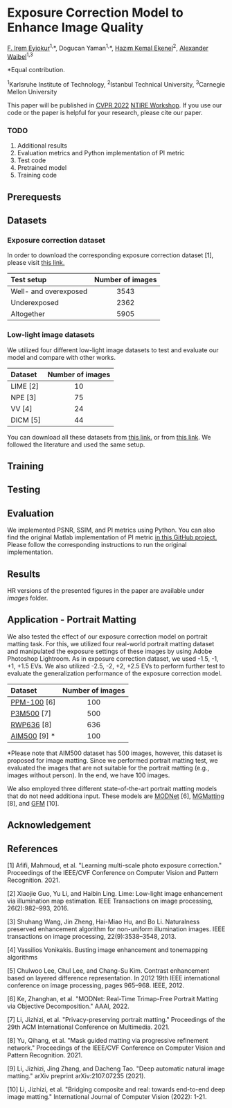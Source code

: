 # Exposure Correction Model to Enhance Image Quality

[F. Irem Eyiokur](https://github.com/iremeyiokur)<sup>1,</sup>\*, Dogucan Yaman<sup>1,</sup>\*, [Hazım Kemal Ekenel](https://web.itu.edu.tr/ekenel/)<sup>2</sup>, [Alexander Waibel](https://isl.anthropomatik.kit.edu/english/21_74.php)<sup>1,3</sup>

\*Equal contribution.

<sup>1</sup>Karlsruhe Institute of Technology, <sup>2</sup>Istanbul Technical University, <sup>3</sup>Carnegie Mellon University

This paper will be published in [CVPR 2022](https://cvpr2022.thecvf.com/) [NTIRE Workshop](https://data.vision.ee.ethz.ch/cvl/ntire22/). If you use our code or the paper is helpful for your research, please cite our paper.

### TODO ###

1. Additional results
2. Evaluation metrics and Python implementation of PI metric
3. Test code
4. Pretrained model
5. Training code

## Prerequests ##

## Datasets ##

### Exposure correction dataset ###
In order to download the corresponding exposure correction dataset [1], please visit [this link.](https://github.com/mahmoudnafifi/Exposure_Correction#dataset) 

Test setup   | Number of images
:------ | :--------------:
Well- and overexposed | 3543
Underexposed | 2362
Altogether | 5905

### Low-light image datasets ###
We utilized four different low-light image datasets to test and evaluate our model and compare with other works.

Dataset   | Number of images
:------- | :--------------:
LIME [2] | 10 
NPE [3]  | 75
VV [4]   | 24
DICM [5] | 44

You can download all these datasets from [this link.](https://daooshee.github.io/BMVC2018website/) or from [this link](https://github.com/VITA-Group/EnlightenGAN). We followed the literature and used the same setup.

## Training ##

## Testing ##

## Evaluation ##

We implemented PSNR, SSIM, and PI metrics using Python. You can also find the original Matlab implementation of PI metric [in this GitHub project.](https://github.com/roimehrez/PIRM2018) Please follow the corresponding instructions to run the original implementation.

## Results ##

HR versions of the presented figures in the paper are available under *images* folder.

## Application - Portrait Matting ##

We also tested the effect of our exposure correction model on portrait matting task. For this, we utilized four real-world portrait matting dataset and manipulated the exposure settings of these images by using Adobe Photoshop Lightroom. As in exposure correction dataset, we used -1.5, -1, +1, +1.5 EVs. We also utilized -2.5, -2, +2, +2.5 EVs to perform further test to evaluate the generalization performance of the exposure correction model. 

Dataset   | Number of images
:------- | :--------------:
[PPM-100](https://github.com/ZHKKKe/PPM) [6] | 100
[P3M500](https://github.com/JizhiziLi/P3M) [7]  | 500
[RWP636](https://github.com/yucornetto/MGMatting) [8]  | 636
[AIM500](https://github.com/JizhiziLi/AIM) [9] \*  | 100

\*Please note that AIM500 dataset has 500 images, however, this dataset is proposed for image matting. Since we performed portrait matting test, we evaluated the images that are not suitable for the portrait matting (e.g., images without person). In the end, we have 100 images.

We also employed three different state-of-the-art portrait matting models that do not need additiona input. These models are [MODNet](https://github.com/ZHKKKe/MODNet) [6], [MGMatting](https://github.com/yucornetto/MGMatting) [8], and [GFM](https://github.com/JizhiziLi/GFM) [10].

## Acknowledgement

## References ##

[1] Afifi, Mahmoud, et al. "Learning multi-scale photo exposure correction." Proceedings of the IEEE/CVF Conference on Computer Vision and Pattern Recognition. 2021.

[2] Xiaojie Guo, Yu Li, and Haibin Ling. Lime: Low-light image enhancement via illumination map estimation. IEEE Transactions on image processing, 26(2):982–993, 2016.

[3] Shuhang Wang, Jin Zheng, Hai-Miao Hu, and Bo Li. Naturalness preserved enhancement algorithm for non-uniform illumination images. IEEE transactions on image processing, 22(9):3538–3548, 2013.

[4] Vassilios Vonikakis. Busting image enhancement and tonemapping algorithms

[5] Chulwoo Lee, Chul Lee, and Chang-Su Kim. Contrast enhancement based on layered difference representation. In 2012 19th IEEE international conference on image processing, pages 965–968. IEEE, 2012.

[6] Ke, Zhanghan, et al. "MODNet: Real-Time Trimap-Free Portrait Matting via Objective Decomposition." AAAI, 2022.

[7] Li, Jizhizi, et al. "Privacy-preserving portrait matting." Proceedings of the 29th ACM International Conference on Multimedia. 2021.

[8] Yu, Qihang, et al. "Mask guided matting via progressive refinement network." Proceedings of the IEEE/CVF Conference on Computer Vision and Pattern Recognition. 2021.

[9] Li, Jizhizi, Jing Zhang, and Dacheng Tao. "Deep automatic natural image matting." arXiv preprint arXiv:2107.07235 (2021).

[10] Li, Jizhizi, et al. "Bridging composite and real: towards end-to-end deep image matting." International Journal of Computer Vision (2022): 1-21.
